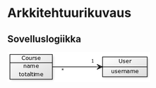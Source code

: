 # Arkkitehtuurikuvaus

## Sovelluslogiikka

![Luokkakaavio](https://github.com/nikomn/ot-harjoitustyo/blob/master/StudyTimeTracker/dokumentaatio/kuvat/luokkakaavio1.png)
